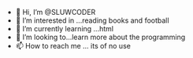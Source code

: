 - 👋 Hi, I’m @SLUWCODER
- 👀 I’m interested in ...reading books and football
- 🌱 I’m currently learning ...html
- 💞️ I’m looking to...learn more about the programming 
- 📫 How to reach me ... its of no use 

<!---
SLUWCODER/SLUWCODER is a ✨ special ✨ repository because its `README.md` (this file) appears on your GitHub profile.
You can click the Preview link to take a look at your changes.
--->
